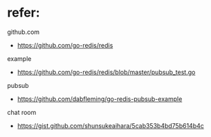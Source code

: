 # refer:
github.com
- https://github.com/go-redis/redis

example
- https://github.com/go-redis/redis/blob/master/pubsub_test.go

pubsub
- https://github.com/dabfleming/go-redis-pubsub-example

chat room
- https://gist.github.com/shunsukeaihara/5cab353b4bd75b614b4c